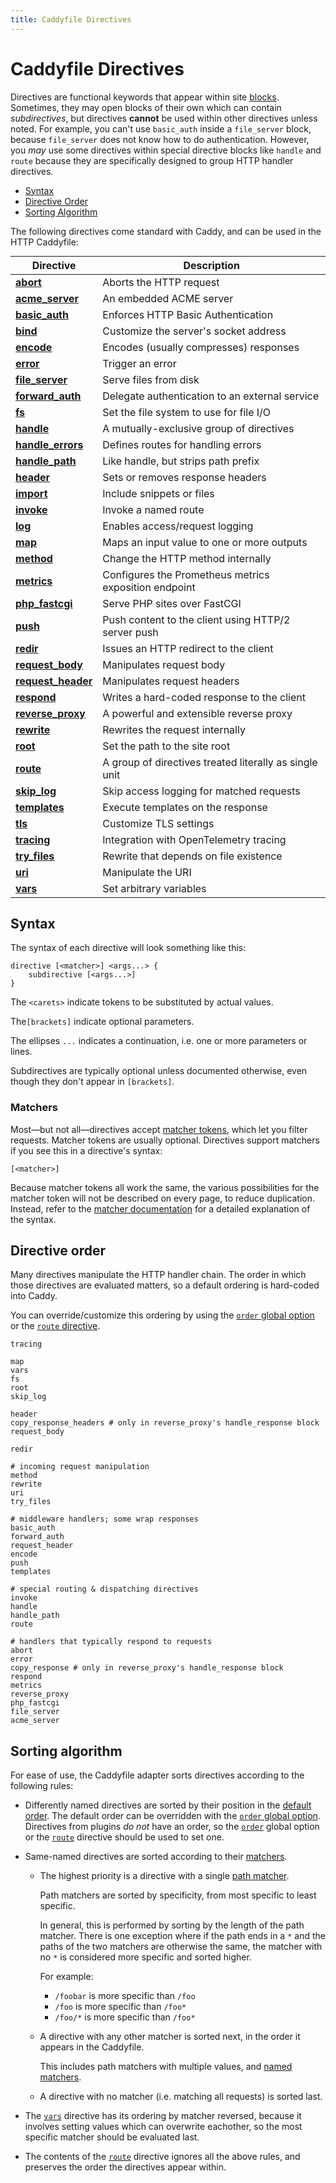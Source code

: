```yaml
---
title: Caddyfile Directives
---
```


<style>
#directive-table table {
	margin: 0 auto;
	overflow: hidden;
}

#directive-table tr:hover {
	background: rgba(109, 226, 255, 0.11);
}

#directive-table tr td:first-child {
	position: relative;
}

#directive-table a:before {
	content: '';
	position: absolute;
	left: 0;
	top: 0;
	bottom: 0;
	display: block;
	width: 100vw;
}
</style>

# Caddyfile Directives

Directives are functional keywords that appear within site [blocks](/docs/caddyfile/concepts#blocks). Sometimes, they may open blocks of their own which can contain _subdirectives_, but directives **cannot** be used within other directives unless noted. For example, you can't use `basic_auth` inside a `file_server` block, because `file_server` does not know how to do authentication. However, you _may_ use some directives within special directive blocks like `handle` and `route` because they are specifically designed to group HTTP handler directives.

- [Syntax](#syntax)
- [Directive Order](#directive-order)
- [Sorting Algorithm](#sorting-algorithm)

The following directives come standard with Caddy, and can be used in the HTTP Caddyfile:

<div id="directive-table">

Directive | Description
----------|------------
**[abort](/docs/caddyfile/directives/abort)** | Aborts the HTTP request
**[acme_server](/docs/caddyfile/directives/acme_server)** | An embedded ACME server
**[basic_auth](/docs/caddyfile/directives/basic_auth)** | Enforces HTTP Basic Authentication
**[bind](/docs/caddyfile/directives/bind)** | Customize the server's socket address
**[encode](/docs/caddyfile/directives/encode)** | Encodes (usually compresses) responses
**[error](/docs/caddyfile/directives/error)** | Trigger an error
**[file_server](/docs/caddyfile/directives/file_server)** | Serve files from disk
**[forward_auth](/docs/caddyfile/directives/forward_auth)** | Delegate authentication to an external service
**[fs](/docs/caddyfile/directives/fs)** | Set the file system to use for file I/O
**[handle](/docs/caddyfile/directives/handle)** | A mutually-exclusive group of directives
**[handle_errors](/docs/caddyfile/directives/handle_errors)** | Defines routes for handling errors
**[handle_path](/docs/caddyfile/directives/handle_path)** | Like handle, but strips path prefix
**[header](/docs/caddyfile/directives/header)** | Sets or removes response headers
**[import](/docs/caddyfile/directives/import)** | Include snippets or files
**[invoke](/docs/caddyfile/directives/invoke)** | Invoke a named route
**[log](/docs/caddyfile/directives/log)** | Enables access/request logging
**[map](/docs/caddyfile/directives/map)** | Maps an input value to one or more outputs
**[method](/docs/caddyfile/directives/method)** | Change the HTTP method internally
**[metrics](/docs/caddyfile/directives/metrics)** | Configures the Prometheus metrics exposition endpoint
**[php_fastcgi](/docs/caddyfile/directives/php_fastcgi)** | Serve PHP sites over FastCGI
**[push](/docs/caddyfile/directives/push)** | Push content to the client using HTTP/2 server push
**[redir](/docs/caddyfile/directives/redir)** | Issues an HTTP redirect to the client
**[request_body](/docs/caddyfile/directives/request_body)** | Manipulates request body
**[request_header](/docs/caddyfile/directives/request_header)** | Manipulates request headers
**[respond](/docs/caddyfile/directives/respond)** | Writes a hard-coded response to the client
**[reverse_proxy](/docs/caddyfile/directives/reverse_proxy)** | A powerful and extensible reverse proxy
**[rewrite](/docs/caddyfile/directives/rewrite)** | Rewrites the request internally
**[root](/docs/caddyfile/directives/root)** | Set the path to the site root
**[route](/docs/caddyfile/directives/route)** | A group of directives treated literally as single unit
**[skip_log](/docs/caddyfile/directives/skip_log)** | Skip access logging for matched requests
**[templates](/docs/caddyfile/directives/templates)** | Execute templates on the response
**[tls](/docs/caddyfile/directives/tls)** | Customize TLS settings
**[tracing](/docs/caddyfile/directives/tracing)** | Integration with OpenTelemetry tracing
**[try_files](/docs/caddyfile/directives/try_files)** | Rewrite that depends on file existence
**[uri](/docs/caddyfile/directives/uri)** | Manipulate the URI
**[vars](/docs/caddyfile/directives/vars)** | Set arbitrary variables

</div>

## Syntax

The syntax of each directive will look something like this:

```caddy-d
directive [<matcher>] <args...> {
	subdirective [<args...>]
}
```

The `<carets>` indicate tokens to be substituted by actual values.

The`[brackets]` indicate optional parameters.

The ellipses `...` indicates a continuation, i.e. one or more parameters or lines.

Subdirectives are typically optional unless documented otherwise, even though they don't appear in `[brackets]`.


### Matchers

Most—but not all—directives accept [matcher tokens](/docs/caddyfile/matchers#syntax), which let you filter requests. Matcher tokens are usually optional. Directives support matchers if you see this in a directive's syntax:

```caddy-d
[<matcher>]
```

Because matcher tokens all work the same, the various possibilities for the matcher token will not be described on every page, to reduce duplication. Instead, refer to the [matcher documentation](/docs/caddyfile/matchers) for a detailed explanation of the syntax.


## Directive order

Many directives manipulate the HTTP handler chain. The order in which those directives are evaluated matters, so a default ordering is hard-coded into Caddy.

You can override/customize this ordering by using the [`order` global option](/docs/caddyfile/options#order) or the [`route` directive](/docs/caddyfile/directives/route).

```caddy-d
tracing

map
vars
fs
root
skip_log

header
copy_response_headers # only in reverse_proxy's handle_response block
request_body

redir

# incoming request manipulation
method
rewrite
uri
try_files

# middleware handlers; some wrap responses
basic_auth
forward_auth
request_header
encode
push
templates

# special routing & dispatching directives
invoke
handle
handle_path
route

# handlers that typically respond to requests
abort
error
copy_response # only in reverse_proxy's handle_response block
respond
metrics
reverse_proxy
php_fastcgi
file_server
acme_server
```



## Sorting algorithm

For ease of use, the Caddyfile adapter sorts directives according to the following rules:

- Differently named directives are sorted by their position in the [default order](#directive-order). The default order can be overridden with the [`order` global option](/docs/caddyfile/options). Directives from plugins _do not_ have an order, so the [`order`](/docs/caddyfile/options) global option or the [`route`](/docs/caddyfile/directives/route) directive should be used to set one.

- Same-named directives are sorted according to their [matchers](/docs/caddyfile/matchers#syntax).

  - The highest priority is a directive with a single [path matcher](/docs/caddyfile/matchers#path-matchers).

    Path matchers are sorted by specificity, from most specific to least specific.
	
	In general, this is performed by sorting by the length of the path matcher. There is one exception where if the path ends in a `*` and the paths of the two matchers are otherwise the same, the matcher with no `*` is considered more specific and sorted higher.

    For example:
    - `/foobar` is more specific than `/foo`
    - `/foo` is more specific than `/foo*`
    - `/foo/*` is more specific than `/foo*`

  - A directive with any other matcher is sorted next, in the order it appears in the Caddyfile.

    This includes path matchers with multiple values, and [named matchers](/docs/caddyfile/matchers#named-matchers).

  - A directive with no matcher (i.e. matching all requests) is sorted last.

- The [`vars`](/docs/caddyfile/directives/vars) directive has its ordering by matcher reversed, because it involves setting values which can overwrite eachother, so the most specific matcher should be evaluated last.

- The contents of the [`route`](/docs/caddyfile/directives/route) directive ignores all the above rules, and preserves the order the directives appear within.

